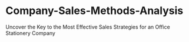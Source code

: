 # Company-Sales-Methods-Analysis
Uncover the Key to the Most Effective Sales Strategies for an Office Stationery Company
